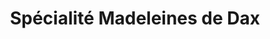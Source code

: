 ---
title: "Spécialité Madeleines de Dax"
url: /dax/specialite-madeleines-de-dax/
shop: pâtisserie
---